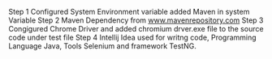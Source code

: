 Step 1
Configured System Environment variable added Maven in system Variable
Step 2
Maven Dependency from www.mavenrepository.com 
Step 3
Congigured Chrome Driver and added chromium drver.exe file to the source code under test file 
Step 4 
Intellij Idea used for writng code, Programming Language Java, Tools Selenium and framework TestNG.
